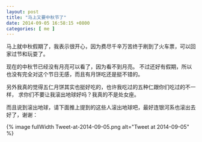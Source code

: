 ```yaml
---
layout: post
title: "马上又要中秋节了"
date: 2014-09-05 16:58:15 +0800
categories: [ me ]
---
```


马上就中秋假期了，我表示很开心，因为费尽千辛万苦终于刷到了火车票，可以回家过节和玩耍了。

<!-- more -->

现在的中秋节已经没有月亮可以看了，因为看不到月亮。
不过还好有假期，所以也没有完全对这个节日无感，而且有月饼吃还是挺不错的。

另外我真的觉得五仁月饼其实也挺好吃的，也许我吃过的五种仁跟你们吃过的不一样，
求你们不要让我滚出地球好吗？我真的不是处女座。

而且说到滚出地球，请下面推上提到的这些人滚出地球吧，最好连银河系也滚出去好了，谢谢：

{% image fullWidth Tweet-at-2014-09-05.png alt="Tweet at 2014-09-05" %}
